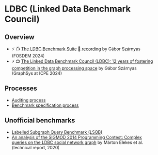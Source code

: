 # LDBC (Linked Data Benchmark Council)

## Overview

* ⚡️ 📺 [The LDBC Benchmark Suite](https://archive.fosdem.org/2023/schedule/event/ldcb_benchmark_suite/attachments/slides/5767/export/events/attachments/ldcb_benchmark_suite/slides/5767/the_ldbc_benchmark_suite_fosdem_hpc_devroom_2023_szarnyas.pdf) [🎥 recording](https://www.youtube.com/watch?v=q26DHnQFw54) by Gábor Szárnyas (FOSDEM 2024)
* ⚡️ 📺 [The Linked Data Benchmark Council (LDBC): 12 years of fostering competition in the graph processing space](https://szarnyasg.github.io/talks/graphsys24-ldbc-keynote.pdf) by Gábor Szárnyas (GraphSys at ICPE 2024)

## Processes

* [Auditing process](https://ldbcouncil.org/docs/ldbc-snb-auditing-process.pdf)
* [Benchmark specification process](https://ldbcouncil.org/docs/ldbc-benchmark-specification-process.pdf)

## Unofficial benchmarks

* [Labelled Subgraph Query Benchmark (LSQB)](https://github.com/ldbc/lsqb)
* [An analysis of the SIGMOD 2014 Programming Contest: Complex queries on the LDBC social network graph](https://arxiv.org/pdf/2010.12243.pdf) by Márton Elekes et al. (technical report, 2020)
